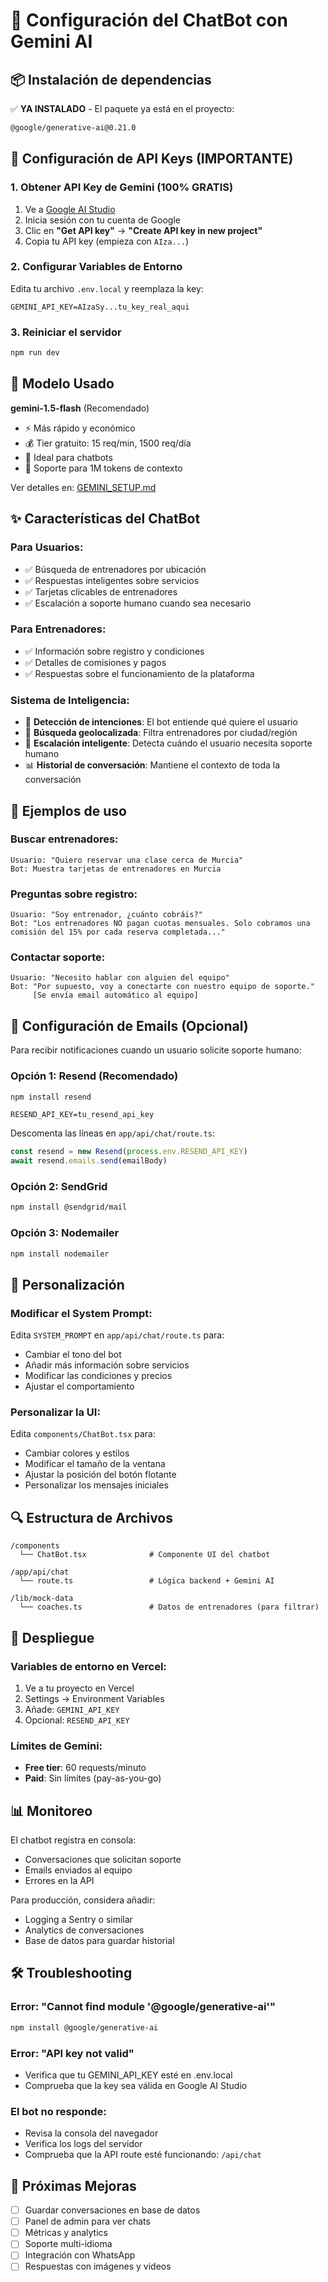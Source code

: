 # 🤖 Configuración del ChatBot con Gemini AI

## 📦 Instalación de dependencias

✅ **YA INSTALADO** - El paquete ya está en el proyecto:

```bash
@google/generative-ai@0.21.0
```

## 🔑 Configuración de API Keys (IMPORTANTE)

### 1. Obtener API Key de Gemini (100% GRATIS)

1. Ve a [Google AI Studio](https://aistudio.google.com/app/apikey)
2. Inicia sesión con tu cuenta de Google
3. Clic en **"Get API key"** → **"Create API key in new project"**
4. Copia tu API key (empieza con `AIza...`)

### 2. Configurar Variables de Entorno

Edita tu archivo `.env.local` y reemplaza la key:

```env
GEMINI_API_KEY=AIzaSy...tu_key_real_aqui
```

### 3. Reiniciar el servidor

```bash
npm run dev
```

## 🚀 Modelo Usado

**gemini-1.5-flash** (Recomendado)
- ⚡ Más rápido y económico
- 💰 Tier gratuito: 15 req/min, 1500 req/día
- 🎯 Ideal para chatbots
- 📝 Soporte para 1M tokens de contexto

Ver detalles en: [GEMINI_SETUP.md](./GEMINI_SETUP.md)

## ✨ Características del ChatBot

### Para Usuarios:
- ✅ Búsqueda de entrenadores por ubicación
- ✅ Respuestas inteligentes sobre servicios
- ✅ Tarjetas clicables de entrenadores
- ✅ Escalación a soporte humano cuando sea necesario

### Para Entrenadores:
- ✅ Información sobre registro y condiciones
- ✅ Detalles de comisiones y pagos
- ✅ Respuestas sobre el funcionamiento de la plataforma

### Sistema de Inteligencia:
- 🧠 **Detección de intenciones**: El bot entiende qué quiere el usuario
- 📍 **Búsqueda geolocalizada**: Filtra entrenadores por ciudad/región
- 📧 **Escalación inteligente**: Detecta cuándo el usuario necesita soporte humano
- 📊 **Historial de conversación**: Mantiene el contexto de toda la conversación

## 🎯 Ejemplos de uso

### Buscar entrenadores:
```
Usuario: "Quiero reservar una clase cerca de Murcia"
Bot: Muestra tarjetas de entrenadores en Murcia
```

### Preguntas sobre registro:
```
Usuario: "Soy entrenador, ¿cuánto cobráis?"
Bot: "Los entrenadores NO pagan cuotas mensuales. Solo cobramos una comisión del 15% por cada reserva completada..."
```

### Contactar soporte:
```
Usuario: "Necesito hablar con alguien del equipo"
Bot: "Por supuesto, voy a conectarte con nuestro equipo de soporte."
     [Se envía email automático al equipo]
```

## 📧 Configuración de Emails (Opcional)

Para recibir notificaciones cuando un usuario solicite soporte humano:

### Opción 1: Resend (Recomendado)

```bash
npm install resend
```

```env
RESEND_API_KEY=tu_resend_api_key
```

Descomenta las líneas en `app/api/chat/route.ts`:

```typescript
const resend = new Resend(process.env.RESEND_API_KEY)
await resend.emails.send(emailBody)
```

### Opción 2: SendGrid

```bash
npm install @sendgrid/mail
```

### Opción 3: Nodemailer

```bash
npm install nodemailer
```

## 🎨 Personalización

### Modificar el System Prompt:

Edita `SYSTEM_PROMPT` en `app/api/chat/route.ts` para:
- Cambiar el tono del bot
- Añadir más información sobre servicios
- Modificar las condiciones y precios
- Ajustar el comportamiento

### Personalizar la UI:

Edita `components/ChatBot.tsx` para:
- Cambiar colores y estilos
- Modificar el tamaño de la ventana
- Ajustar la posición del botón flotante
- Personalizar los mensajes iniciales

## 🔍 Estructura de Archivos

```
/components
  └── ChatBot.tsx              # Componente UI del chatbot

/app/api/chat
  └── route.ts                 # Lógica backend + Gemini AI

/lib/mock-data
  └── coaches.ts               # Datos de entrenadores (para filtrar)
```

## 🚀 Despliegue

### Variables de entorno en Vercel:

1. Ve a tu proyecto en Vercel
2. Settings → Environment Variables
3. Añade: `GEMINI_API_KEY`
4. Opcional: `RESEND_API_KEY`

### Límites de Gemini:

- **Free tier**: 60 requests/minuto
- **Paid**: Sin límites (pay-as-you-go)

## 📊 Monitoreo

El chatbot registra en consola:
- Conversaciones que solicitan soporte
- Emails enviados al equipo
- Errores en la API

Para producción, considera añadir:
- Logging a Sentry o similar
- Analytics de conversaciones
- Base de datos para guardar historial

## 🛠️ Troubleshooting

### Error: "Cannot find module '@google/generative-ai'"
```bash
npm install @google/generative-ai
```

### Error: "API key not valid"
- Verifica que tu GEMINI_API_KEY esté en .env.local
- Comprueba que la key sea válida en Google AI Studio

### El bot no responde:
- Revisa la consola del navegador
- Verifica los logs del servidor
- Comprueba que la API route esté funcionando: `/api/chat`

## 📝 Próximas Mejoras

- [ ] Guardar conversaciones en base de datos
- [ ] Panel de admin para ver chats
- [ ] Métricas y analytics
- [ ] Soporte multi-idioma
- [ ] Integración con WhatsApp
- [ ] Respuestas con imágenes y videos
